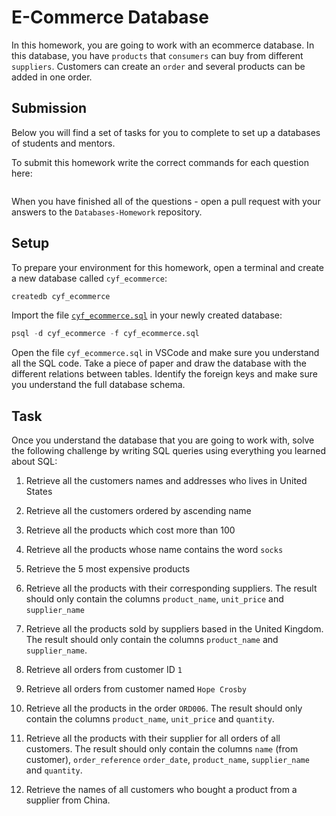 # E-Commerce Database

In this homework, you are going to work with an ecommerce database. In this database, you have `products` that `consumers` can buy from different `suppliers`. Customers can create an `order` and several products can be added in one order.

## Submission

Below you will find a set of tasks for you to complete to set up a databases of students and mentors.

To submit this homework write the correct commands for each question here:

```sql


```

When you have finished all of the questions - open a pull request with your answers to the `Databases-Homework` repository.

## Setup

To prepare your environment for this homework, open a terminal and create a new database called `cyf_ecommerce`:

```sql
createdb cyf_ecommerce
```

Import the file [`cyf_ecommerce.sql`](./cyf_ecommerce.sql) in your newly created database:

```sql
psql -d cyf_ecommerce -f cyf_ecommerce.sql
```

Open the file `cyf_ecommerce.sql` in VSCode and make sure you understand all the SQL code. Take a piece of paper and draw the database with the different relations between tables. Identify the foreign keys and make sure you understand the full database schema.

## Task

Once you understand the database that you are going to work with, solve the following challenge by writing SQL queries using everything you learned about SQL:

1. Retrieve all the customers names and addresses who lives in United States
<!-- select * from customers where country = 'United States'; -->
2. Retrieve all the customers ordered by ascending name
<!-- select name from customers order by name asc  -->
3. Retrieve all the products which cost more than 100
<!-- select * from products where unit_price > 100 -->
4. Retrieve all the products whose name contains the word `socks`
<!-- select * from products where product_name  like '%socks%'; -->
5. Retrieve the 5 most expensive products
<!-- select * from products where unit_price > 40 -->
6. Retrieve all the products with their corresponding suppliers. The result should only contain the columns `product_name`, `unit_price` and `supplier_name`
<!-- select * from products join suppliers on products.supplier_id = suppliers.id REVISAR -->
7. Retrieve all the products sold by suppliers based in the United Kingdom. The result should only contain the columns `product_name` and `supplier_name`.
<!-- select product_name, supplier_name from products join suppliers on products.supplier_id =suppliers.id where suppliers.country ='United Kingdom' -->
8. Retrieve all orders from customer ID `1`
<!-- select * from orders where customer_id =1 -->
9. Retrieve all orders from customer named `Hope Crosby`
<!-- select * from orders join customers on orders.customer_id = customers.id where name ='Hope Crosby'; -->

10. Retrieve all the products in the order `ORD006`. The result should only contain the columns `product_name`, `unit_price` and `quantity`.
<!-- select product_name,unit_price,quantity from products join order_items on products.id=order_items.product_id  join orders on orders.id=order_items.order_id where order_reference ='ORD006';  -->

11. Retrieve all the products with their supplier for all orders of all customers. The result should only contain the columns `name` (from customer), `order_reference` `order_date`, `product_name`, `supplier_name` and `quantity`.

12. Retrieve the names of all customers who bought a product from a supplier from China.
